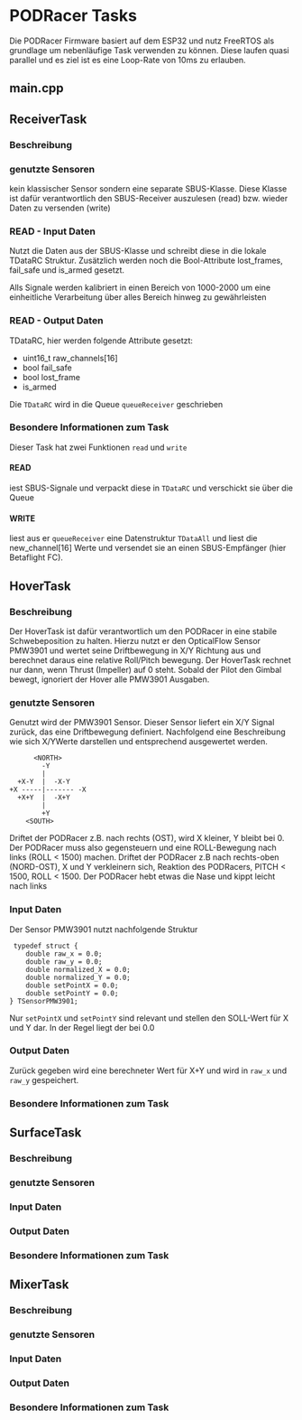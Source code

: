# PODRacer Tasks
Die PODRacer Firmware basiert auf dem ESP32 und nutz FreeRTOS als grundlage um nebenläufige Task verwenden zu können. Diese laufen quasi parallel und es ziel ist es eine Loop-Rate von 10ms zu erlauben.

## main.cpp

## ReceiverTask
### Beschreibung

### genutzte Sensoren
kein klassischer Sensor sondern eine separate SBUS-Klasse. Diese Klasse ist dafür verantwortlich den SBUS-Receiver auszulesen (read) bzw. wieder Daten zu versenden (write)

### READ - Input Daten
Nutzt die Daten aus der SBUS-Klasse und schreibt diese in die lokale TDataRC Struktur. Zusätzlich werden noch die Bool-Attribute lost_frames, fail_safe und is_armed gesetzt.

Alls Signale werden kalibriert in einen Bereich von 1000-2000 um eine einheitliche Verarbeitung über alles Bereich hinweg zu gewährleisten

### READ - Output Daten
TDataRC, hier werden folgende Attribute gesetzt:
- uint16_t raw_channels[16]
- bool fail_safe
- bool lost_frame
- is_armed

Die `TDataRC` wird in die Queue `queueReceiver` geschrieben

###  


### Besondere Informationen zum Task
Dieser Task hat zwei Funktionen `read` und `write` 

#### READ
iest SBUS-Signale und verpackt diese in `TDataRC` und verschickt sie über die Queue

#### WRITE
liest aus er `queueReceiver` eine Datenstruktur `TDataAll` und liest die new_channel[16] Werte und versendet sie an einen SBUS-Empfänger (hier Betaflight FC).

## HoverTask
### Beschreibung
Der HoverTask ist dafür verantwortlich um den PODRacer in eine stabile Schwebeposition zu halten. Hierzu nutzt er den OpticalFlow Sensor PMW3901 und wertet seine Driftbewegung
in X/Y Richtung aus und berechnet daraus eine relative Roll/Pitch bewegung.
Der HoverTask rechnet nur dann, wenn Thrust (Impeller) auf 0 steht. Sobald der Pilot den Gimbal bewegt, ignoriert der Hover alle PMW3901 Ausgaben.



 ### genutzte Sensoren
Genutzt wird der PMW3901 Sensor. Dieser Sensor liefert ein X/Y Signal zurück, das eine Driftbewegung definiert.
Nachfolgend eine Beschreibung wie sich X/YWerte darstellen und entsprechend ausgewertet werden.


          <NORTH>
            -Y
            |
      +X-Y  |  -X-Y
    +X -----|------- -X
      +X+Y  |  -X+Y 
            |
            +Y
        <SOUTH>

Driftet der PODRacer z.B. nach rechts (OST), wird X kleiner, Y bleibt bei 0. Der PODRacer muss also gegensteuern und eine ROLL-Bewegung nach links (ROLL < 1500) machen.
Driftet der PODRacer z.B  nach rechts-oben (NORD-OST), X und Y verkleinern sich, Reaktion des PODRacers, PITCH < 1500, ROLL < 1500. Der PODRacer hebt etwas die Nase und kippt leicht nach links


### Input Daten
Der Sensor PMW3901 nutzt nachfolgende Struktur 
```
 typedef struct {
    double raw_x = 0.0;
    double raw_y = 0.0;
    double normalized_X = 0.0;
    double normalized_Y = 0.0;
    double setPointX = 0.0;
    double setPointY = 0.0;
} TSensorPMW3901;
```
Nur `setPointX` und `setPointY` sind relevant und stellen den SOLL-Wert für X und Y dar. In der Regel liegt der bei 0.0

### Output Daten
Zurück gegeben wird eine berechneter Wert für X+Y und wird in `raw_x` und `raw_y` gespeichert.

### Besondere Informationen zum Task


## SurfaceTask
### Beschreibung

### genutzte Sensoren

### Input Daten

### Output Daten

### Besondere Informationen zum Task


## MixerTask
### Beschreibung

### genutzte Sensoren

### Input Daten

### Output Daten

### Besondere Informationen zum Task